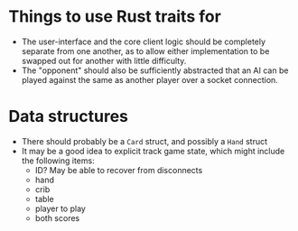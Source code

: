 # Things to use Rust traits for
* The user-interface and the core client logic should be completely separate
  from one another, as to allow either implementation to be swapped out for
  another with little difficulty.
* The "opponent" should also be sufficiently abstracted that an AI can be
  played against the same as another player over a socket connection.

# Data structures
* There should probably be a `Card` struct, and possibly a `Hand` struct
* It may be a good idea to explicit track game state, which might include the
  following items:
  * ID? May be able to recover from disconnects
  * hand
  * crib
  * table
  * player to play
  * both scores


